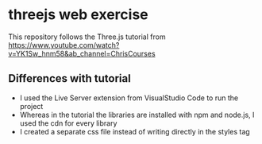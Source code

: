 # threejs web exercise
This repository follows the Three.js tutorial from https://www.youtube.com/watch?v=YK1Sw_hnm58&ab_channel=ChrisCourses
## Differences with tutorial
- I used the Live Server extension from VisualStudio Code to run the project
- Whereas in the tutorial the libraries are installed with npm and node.js, I used the cdn for every library 
- I created a separate css file instead of writing directly in the styles tag
